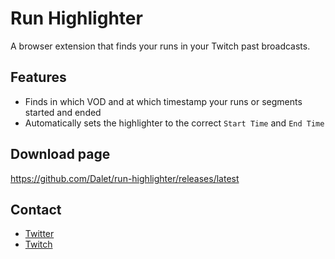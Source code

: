 # Run Highlighter
A browser extension that finds your runs in your Twitch past broadcasts.

## Features
* Finds in which VOD and at which timestamp your runs or segments started and ended
* Automatically sets the highlighter to the correct `Start Time` and `End Time`

## Download page
https://github.com/Dalet/run-highlighter/releases/latest

## Contact
* [Twitter](https://twitter.com/Dalleth_)
* [Twitch](http://twitch.tv/dalleth_)
